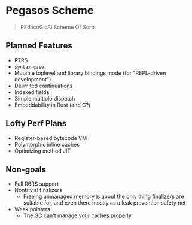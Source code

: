 # Pegasos Scheme

> PEdacoGicAl Scheme Of Sorts

## Planned Features

* R7RS
* `syntax-case`
* Mutable toplevel and library bindings mode (for "REPL-driven development")
* Delimited continuations
* Indexed fields
* Simple multiple dispatch
* Embeddability in Rust (and C?)

## Lofty Perf Plans

* Register-based bytecode VM
* Polymorphic inline caches
* Optimizing method JIT

## Non-goals

* Full R6RS support
* Nontrivial finalizers
    - Freeing unmanaged memory is about the only thing finalizers are suitable
      for, and even there mostly as a leak prevention safety net
* Weak pointers
    - The GC can't manage your caches properly

